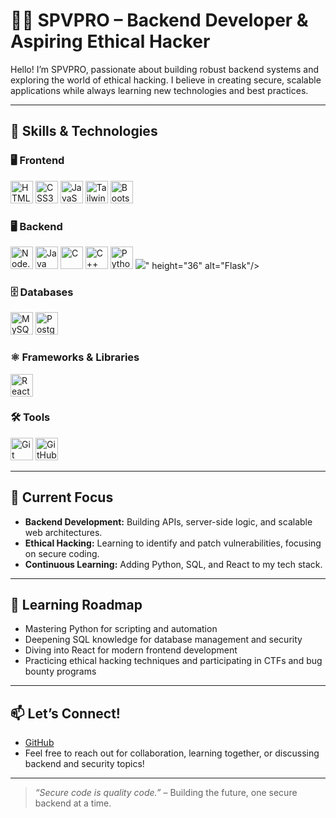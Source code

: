 # 👨‍💻 SPVPRO – Backend Developer & Aspiring Ethical Hacker

Hello! I’m SPVPRO, passionate about building robust backend systems and exploring the world of ethical hacking. I believe in creating secure, scalable applications while always learning new technologies and best practices.

---

## 🚀 Skills & Technologies

### 🖥️ Frontend
<p>
  <img src="https://cdn.jsdelivr.net/gh/devicons/devicon/icons/html5/html5-original-wordmark.svg" height="36" alt="HTML5"/>
  <img src="https://cdn.jsdelivr.net/gh/devicons/devicon/icons/css3/css3-original-wordmark.svg" height="36" alt="CSS3"/>
  <img src="https://cdn.jsdelivr.net/gh/devicons/devicon/icons/javascript/javascript-original.svg" height="36" alt="JavaScript"/>
  <img src="https://cdn.jsdelivr.net/gh/devicons/devicon@latest/icons/tailwindcss/tailwindcss-original.svg" height="36" alt="Tailwind CSS" />
  <img src="https://cdn.jsdelivr.net/gh/devicons/devicon/icons/bootstrap/bootstrap-original-wordmark.svg" height="36" alt="Bootstrap"/>
</p>

### 🖥️ Backend
<p>
  <img src="https://cdn.jsdelivr.net/gh/devicons/devicon/icons/nodejs/nodejs-original-wordmark.svg" height="36" alt="Node.js"/>
  <img src="https://cdn.jsdelivr.net/gh/devicons/devicon/icons/java/java-original-wordmark.svg" height="36" alt="Java"/>
  <img src="https://cdn.jsdelivr.net/gh/devicons/devicon/icons/c/c-original.svg" height="36" alt="C"/>
  <img src="https://cdn.jsdelivr.net/gh/devicons/devicon/icons/cplusplus/cplusplus-original.svg" height="36" alt="C++"/>
  <img src="https://cdn.jsdelivr.net/gh/devicons/devicon/icons/python/python-original-wordmark.svg" height="36" alt="Python"/>
  <img
src="<svg xmlns="http://www.w3.org/2000/svg" viewBox="0 0 128 128"><path fill="#010101" d="M44.44 100.63c-4.23-3.33-8.74-6.52-11.83-11.01-6.49-7.92-11.49-17.1-14.9-26.74-2.07-6.27-2.77-12.99-5.44-19.02-2.78-4.38.48-9.16 5.27-10.55 2.13-.41 5.89-2.43 1.36-.98-4.06 2.98-4.45-2.71-.29-3.07 2.84-.38 3.89-2.7 2.92-4.8-3.05-1.99 7.4-4.18 2.14-7.15-5.48-5.91 7.66-7.05 4.42-.33-.77 5.16 9.18-.95 6.87 5.01 2.35 2.86 8.8.65 8.63 4.67 3.42.24 4.6 3.11 7.8 3.33 3.33 1.5 9.36 2.69 10.49 6.44-3.3 2.61-10.95-5.4-11.31 1.84 1 10.69.74 21.7 4.65 31.88 1.85 6.16 6.33 11.01 10.38 15.81 3.88 4.7 9.12 8.01 14.48 10.8 4.69 2.21 9.75 3.68 14.87 4.6 2.07-1.59 5.74-7.48 8.97-5 .16 2.8-6.42 5.84-.31 5.54 3.59-1.08 6.08 2.77 9.04-.71 2.72 3.23 11.32-2.06 9.38 4.53-2.62 1.69-6.44.67-9.07 3-4.33-2.16-7.77 1.93-12.56 1.42-5.32.95-10.73 1.34-16.13 1.34-8.85-.7-17.89-.99-26.3-4.07-4.74-1.38-9.37-4.08-13.53-6.78zm7.47 3.24c4.63 2 9.16 4.11 14.23 4.75 8.05 1.12 16.37 2.84 24.45 1.27-3.66-1.65-7.44.64-11.08-1.18-4.37.94-9.06-.24-13.5-.82-5.05-2.25-10.5-3.8-15.23-6.72-5.91-2.16 3.06 2.77 4.65 3.17 3.69 2.1-4.06-1.08-5.16-1.95-3.09-1.74-3.49-1.37-.31.39.64.37 1.28.77 1.95 1.09zm-8.81-6.23c4.49 1.66-.02-3.16-2.07-2.88-.91-1.58-3.48-2.58-1.67-3.43-3.26 1.13-3.42-4.3-4.95-3.53-3.45-1.09-1.34-4.95-5.45-7.32-.37-2.5-4.08-4.66-5.26-8.43-.52-1.93-4.19-7.46-1.94-2.31 1.92 4.96 5.29 9.21 8.1 13.45 2.18 4.04 4.76 8.26 8.72 10.78 1.34 1.3 2.63 3.27 4.52 3.67zM30.17 83.45c.16-.68.82 1.46 0 0zm18.3 16.18c1-.44-1.43-.56 0 0zm2.44.89c-.25-1.23-1.11.69 0 0zm3.05 1.27c1.45-1.38-2.24-.87 0 0zm5.22 2.91c.89-1.3-2.82-.49 0 0zm-10.03-6.99c2.25-1.46-2.91-.02 0 0zm2.29 1.14c-.07-.77-.82.34 0 0zm11.43 7.13c1.84 1.16 10.73 2.54 5.16.48-.93.2-10.33-2.66-5.16-.48zM44.72 91.85c-.18-.77-2.85-.85 0 0zm5.32 3.1c1.39-.96-2.87-.74 0 0zm4.48 2.75c1.98-.75-3.23-.75 0 0zm-11.97-8.21c2.16 1.65 8.7.21 3.3-.99-2.45-1.31-7.99-2.2-4.22.79l.92.2zm15 9.16c.9-1.53-3.77-.88 0 0zm-4.56-3.63c5.27 1.49-4.43-3.34-1.3-.55l.7.32.6.23zm9.14 5.28c4.99.05-4.51-.68 0 0zm-21.5-13.7c-.19-.93-1.23.08 0 0zm29.94 18.44c.14-1.68-1.62 1.25 0 0zM49.15 91.82c-.3-.88-1.56-.04 0 0zm-8.04-5.8c2.86-.17-3.93-1.26 0 0zm-9.54-6.16c-.36-1.38-3.12-2.47 0 0zM56.6 95.74c-.52-.6-.25.13 0 0zm15.58 9.56c-.05-.91-.85.35 0 0zM55.22 94.32c.28-1.18-2.44-.36 0 0zm-11.6-7.36c2.13-.23-3.42-1.44 0 0zm19.63 12.2c3.32-1.32-3.24-.64 0 0zm-10.21-6.93c3.83.49-4.56-2.61-.84-.28l.84.28zm13.31 8.19c3.58-2.14 2.4 5.01 6.07.6 3.62-2.64-3.13 3.27 1.33.47 3.23-2.16 7.99 1.02 11 2.06 2.16-.11 4.27 1.87 6.49.67 4.27-1.15-8.36-1.71-5.05-3.75-3.91 1.14-6.8-1.36-8.72-3.86-4.39-1.01-9.46-3.25-11.65-7.14-.89-1.46 1.29.21-.77-2.18-2.64-2.35-3.96-5.02-5.73-7.88-2.12-1.13-2.37-4.46-2.58-.11.02-2.74-2.56-4.59-3.19-3.82-.01-2.64 2.76-1.32.82-3.27-.42-2.74-1.79-5.59-2.2-8.68-.64-1.49-.09-4.68-2.19-1.31-.76 3.57-.25-4.38.94-1.76 1.56-2.67-.56-2.36-.65-1.99 1.02-2.26.64-5.46-.27-4.24.54-2.39.86-8.8-.81-7.66 1.01-2.5 1.92-11.44-2.47-8.03-1.78.03-4.85.64-6.31 1.37 4.56 2.51-.46.91-2.32.51-.24 2.33-2.08 1.32-4.38 1.34 3.67.45-1.79 3.75-3.89 2.47-2.74 1.31 2.36 4.57.05 5.58.28 1.52-4.19-.55-3.84 2.96-2.65-1.12-.36 4.16.96 2.38 4.51 1.22 3.18 4.01 3.29 6.65-.74 1.54-3.63-3.62-.64-3.38-2.36-3.83-2.61-1.38-4.56.39-.45.13 4.99 2.53 1.57 3.72 3.01.47 3.1 3.1 3.71 4.76 1.81 1.88 1.44-2.08 3.6.18-1.37-2.02-7.25-5.68-2.52-4.51-.03-2.03-.86-3.67.6-3.63 1.44-2.6-1.51 6.42 1.73 3.11.9-.39 1.12-2.6 2.73.21 2.34 2.3.85 3.97-2.46 1.86.59 2.01 4.42 2.72 3.7 5.86.76 2.76 1.83 1.74 2.76 1.58.73 2.68 1.14.71 1.18-.57 3.34.72 2.56 2.69 3.6 4.07 2.3 1.04-3.29-7.04.66-2.43 4.16 3.75 1.56 5.32-2.17 4.72 2.36-.19 3.12 3.19 6.07 3.07 2.69 1.28 4.52 6.2-.12 4.15-1.61-1.45-7.31-3.24-2.65-.48 4.3 1.99 7.71 3.18 11.86 5.68 2.96 2.12 4.25 4.54 5.37 5.02-2.49 1.19-7.51-.95-3.78-1.61-2.33-.42-4.94-1.6-2.71 1.3 1.89 1.58 6.71 1.42 7.58 1.59-.73 1.61-1.99 1.74.03 1.86-2.25 1.22.72 1.41.93 2.1zm-4.6-13c-1.37-1.43-1.72-4.11-.24-1.78.75.3 2.43 4.38.24 1.78zm14.99 9.52c.85-.06.02.65 0 0zM59.59 83.91c-.06-2.17.49 1.67 0 0zM58.1 81.9c-1.73-3.32 2.17.95 0 0zM40.04 69.44c1.01-.27.5 1.73 0 0zm14.37 7.79c.62-2.33.73 1.96 0 0zm-10.15-7.06c-.71-1.29 1.5 1.21 0 0zm8.71 2.79c-1.63-3.65 1.16-2 .36.6l-.36-.6zM37.95 62.95c-.73-1.2-1.93-4.72-1.55-5.79.35 1.75 3.72 7.53 1.65 2.39-2.28-4.3 2.73 1.4 3.25 2.47.24 1.07-1.41-.29-.29 2.21-2.04-2.85-1.2 1.58-3.06-1.28zm-4.64-3.2c.19-2.79 1.06 1.91 0 0zm2.08.72c1-2.11 1.69 2.93 0 0zm-5.02-3.89c-1.73-1.72-2.98-3.3.08-1.07 1.18.05-2.62-3.6.28-1.16 3.06.56 1.51 5.01-.36 2.23zm2.64-.07c1-.99.53.98 0 0zm1.62.52c-1.52-2.85 1.85 1.2 0 0zm-3.22-3.08c-5.02-4.47 6.31 2.34.82.83l-.82-.83zm14.39 8.36c-2.18-1.3-.58-9.18.16-3.79 2.11-.68-.12 2.78 1.46 2.75-.24 2.18-.95 2.97-1.62 1.04zm5.33 3.15c.21-2.38.45 1.62 0 0zm-.93-.92c.24-1.01.03 1.2 0 0zM32.39 52.48c-3.23-4.45 9.38 4.51 2.07 1.13-.77-.21-1.69-.28-2.07-1.13zm10.26 5.43c-.31-3.75.68.62 0 0zm7.78 5c.6-2.14.05 1.41 0 0zM32.89 50.78c1.92-.41 7.95 3.37 2.41 1.08-.62-.69-1.93-.38-2.41-1.08zm16.47 8.21c.2-3.84 1.15-2.29.01.55l-.01-.55zm-15.05-9.55c.78-1.15-2.08-5.18.41-1.45 1.08.85 3.11 1.43 1.31 1.79 2.84 2.5-.68.68-1.72-.34zm14.24 8.35c.54-4.37.47 2.56 0 0zM32.68 45.41c.6-.26.32.79 0 0zm3.71 2.21c.96-2.01 1.77 2.23 0 0zm10.47 5.82c0-.77.2 1.12 0 0zm-.6-1.34c-1.45-3.59 1.35 1.9 0 0zm-.89-2.35c-.25-1.48.83 1.86 0 0zm1.45-2.36c-1-1.76 1.26-7.75 1.51-4.03-1.05 2.89-.3 4.51.43.63 1.36-3.06-.29 6.02-1.94 3.4zm1.49-8.91c.44-.53.1.65 0 0zM45.82 87.6c-.59-.52.07.33 0 0zm5.13 2.6c2.86.74 2.84-.44.26-.79-1.39-1.29-5.77-2.66-1.85-.16.27.65 1.09.63 1.59.95zm-10.14-6.74c1.57 1.18 5.93 3.32 2.24.45 1.24-1.44-2.38-2.21-1.18-3.18-3.06-1.87-2.41-1.7-.27-1.64-3.67-1.64.53-1.52.33-2.36-1.42-.28-7.03-2.5-3.73.18-3.36-1.71-.8.64-1.82.39-3.44-.94 3.06 2.62-.54 1.73 1.97 1.56 5.3 4 .83 1.65-.57.85 3.21 2.14 4.14 2.78zm5.37 3.09c6.53 2.1-3.2-2.58 0 0zm27.5 16.65c.08-1.3-.9 1.11 0 0zm2.82 1.19c1.51-1.46.06 2.33 2.5-.36.03-1.92-.07-3.06-2.8-.72-.75.42-1.09 2.19.3 1.08zM31.65 76.22c-.47-1.82-3.25-1.81 0 0zm3.01 1.98c-1.12-1.86-4-1.68 0 0zm17.17 10.35c1.68 1.49 7.7 1.09 2.03.18-.83-1.24-5.32-.94-2.03-.18zm23.6 14.57c2.57-2.16-2.5.97 0 0zm5.36 3.69c.02-.69-1.11.3 0 0zm.01-.97c2.86-3.03-2.77.18 0 0zM24.22 70.01c-2.43-3.47-1.51-5.03-3.86-7.87-.45-2.17-4.03-7.09-1.85-1.88 1.99 3.05 2.58 7.77 5.71 9.75zm55.68 34.87c5.26-3.4-2.15-1.48 0 0zm4.01 1.57c2.64-2.26-1.66-.47 0 0zM30.75 72.38c.76-1.12-1.94-.14 0 0zm52.33 32.99c2.55-1.64-.59-1.39-.46.15l.46-.15zM48.5 83.58c-.09-1.11-1.35.09 0 0zm2.14 1.23c-.69-1.38-1.05.21 0 0zm36.53 21.67c3.27-2.36-1.98-.45-.68.45l.68-.45zm-1.26-.6c2.67-2.23-2.8.99 0 0zm6.39 4.25c1.79-1.19-2.17-.38 0 0zM32.39 71.57c2.39.54 9.56 5.89 5.33.37-2.17-.64-.87-5.94-3.08-5 1.48 2.48 1.22 3.53-1.9 1.97-3.91-1.91-2.2.94-1.43 1.73-1.04.25 1.39.91 1.08.93zm-10.9-8.61c.43-1.77-3.95-9.75-2.07-4 .68 1.21.61 3.49 2.07 4zM41.5 75.3c-1.23-1.03-.06-.15 0 0zm3.03.71c0-1.88-3.35-.77 0 0zm26.3 16.57c-.5-1.28-1.98-.02 0 0zm1.26.93c-.18-.72-.72.14 0 0zm10.43 6.56c1-.74-1.25-.09 0 0zM26.93 64.35c2.87-1.11-3.07-.79 0 0zm41.59 26.2c-.04-1.86-1.83.46 0 0zM25.8 61.71c1.84-.62-1.71-.41 0 0zm5.34 2.59c-.03-.61-.56.23 0 0zm65.22 39.99c2.37-.48 7.77 1.21 8.64-.63-2.88-.07-9.95-2.03-10.28.46l.63.1 1.01.07zM32.84 64.73c.05-1.88-1.46-.07 0 0zm-14.05-9.75c-.64-3.58-2.43-.54 0 0zm3.35.84c.04-1.15-3.07-1.03 0 0zm1.91.94c-.55-.44-.43.57 0 0zm12.06 7.73c.57-.52-1.35-.38 0 0zm-13.33-9.85c-.33-2.71-3.88-.4 0 0zm-6.87-4.46c-.1-1.25-.67.47 0 0zm1.02-.77c-.17-1.48-.88.19 0 0zm5.65 3.37c2.39-.94-4.35-1.94-.49-.18l.49.18zm75.59 46.69c1.53-1.4-1.94-.43 0 0zm9.13 4.74c.61-1.81-1.54.23 0 0zM23.15 49.82c.26-1.75-1.89.35 0 0zm-8.03-5.38c-.43-2.47-.37-6.82 3.76-5.35-5.51 1.1 3.82 6.85 2.64 2.31 2.32.11 4.53-1.37 3.32.88 4.57-.5 7.73-4.46 12.14-3.91 3.44-.46 7.19-.8 10.89-2.18 3.04-.22 5.97-3.5 4.31-5.44-4.15-.35-8.5.17-13.08 1.08-5.08 1.06-9.7 3.06-14.83 3.93-5 .67 1 1.85-.43 2.11-2.61.9 3.11 1.52-.34 2.47-2.13-.41-4.35-1.14-3.44-3.38-4.79.62-9 2.61-5.21 7.48h.27zm11.54-5.88c1.12-4.14 6.01 3.4 1.84.55-.5-.38-1.32-.68-1.84-.55zm.22-2.01c1.62-1.2.86.68 0 0zm2.06.04c.15-1.9 4.71 1.01.75.68l-.75-.68zm2.81-1.14c1.03-1.2.3 1.07 0 0zm.72-.48c1.71-2.06 9.69-1.31 3.85-.2-1.56-1.18-2.76.7-3.85.2zm10.42-1.6c-.26-5.62 5.18 1.99 0 0zm2.96-.02c1.08-2.83 4.2-1.14.5-.57.08.3-.11 1.46-.5.57zM21.99 48.37c3.23-1.98-3.43-1.72 0 0zm2.39.66c1.13-1.2-2.46-.49 0 0zm-7.04-4.99c1.85-1.42-2.18-.54 0 0zm95.35 59.65c.05-1.65-1.41.74 0 0zM103 97.08c.28-1.9-1.24.16 0 0zm12.36 7.25c2.58.01 7.82-.8 2.2-.8-.88.13-5.13.11-2.2.8zM26.48 47.87c2.09-.14 3.27-2.3-.41-2.18-5.69-.59 5.02 1.95-.73 1.22-.77.51 1.09 1.1 1.14.96zm1.84.93c-.22-1.34-.65.71 0 0zm2.18-5.82c.9-1.12-1.26-.3 0 0zm-6.95-11.6c3.73-1.27 8.82-2.69 10.58.62-1.79-2.15-.72-4.28.97-1.12 2.39 3.19 3.59-1.45 2.03-2.52 1.77 2.2 3.79 3.24 1.19.14 2.83-3.4-5.66.45-7.59.41-.92.41-9.58 2.2-7.18 2.47zm2.19-4.18c2.13-1.6 7.35.96 4-1.59-.33-.3-7.35 1.93-4 1.59zm7.75.32c2.49.06-1.07-3.34 1.89-1.8-.49-1.59-3.45-1.89-4.9-2.52-.82 1.45 1.66 4.34 3.01 4.32zm-6.39-7.04c.86-1.16-1.51.6 0 0zm3.16.76c4.01-.53-1.02-1.72-.81-.04l.81.04zm-5.91-4.62c-2.82-3.69 5.31.62 2.44-3.24-2.41-1.92-4.73 2.16-2.44 3.24zm36.21 19.5c1.29-2.29-5.34-3.09-.87-.81.42.14.32.97.87.81z"/></svg>" height="36"
alt="Flask"/>
</p>

### 🗄️ Databases
<p>
  <img src="https://cdn.jsdelivr.net/gh/devicons/devicon/icons/mysql/mysql-original-wordmark.svg" height="36" alt="MySQL/SQL"/>
  <img src="https://wiki.postgresql.org/images/9/9a/PostgreSQL_logo.3colors.540x557.png" height="36" alt="Postgresql/SQL"/>
</p>

### ⚛️ Frameworks & Libraries
<p>
  <img src="https://cdn.jsdelivr.net/gh/devicons/devicon/icons/react/react-original-wordmark.svg" height="36" alt="React"/>
</p>

### 🛠️ Tools
<p>
  <img src="https://cdn.jsdelivr.net/gh/devicons/devicon/icons/git/git-original-wordmark.svg" height="36" alt="Git"/>
  <img src="https://cdn.jsdelivr.net/gh/devicons/devicon/icons/github/github-original.svg" height="36" alt="GitHub"/>
</p>

---

## 🎯 Current Focus

- **Backend Development:** Building APIs, server-side logic, and scalable web architectures.
- **Ethical Hacking:** Learning to identify and patch vulnerabilities, focusing on secure coding.
- **Continuous Learning:** Adding Python, SQL, and React to my tech stack.

---

## 🌱 Learning Roadmap

- Mastering Python for scripting and automation
- Deepening SQL knowledge for database management and security
- Diving into React for modern frontend development
- Practicing ethical hacking techniques and participating in CTFs and bug bounty programs

---

## 📫 Let’s Connect!

- [GitHub](https://github.com/SPVPRO)
- Feel free to reach out for collaboration, learning together, or discussing backend and security topics!

---

> _“Secure code is quality code.”_ – Building the future, one secure backend at a time.
